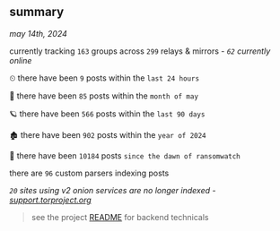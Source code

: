 
## summary
_may 14th, 2024_

currently tracking `163` groups across `299` relays & mirrors - _`62` currently online_

⏲ there have been `9` posts within the `last 24 hours`

🦈 there have been `85` posts within the `month of may`

🪐 there have been `566` posts within the `last 90 days`

🏚 there have been `902` posts within the `year of 2024`

🦕 there have been `10184` posts `since the dawn of ransomwatch`

there are `96` custom parsers indexing posts

_`20` sites using v2 onion services are no longer indexed - [support.torproject.org](https://support.torproject.org/onionservices/v2-deprecation/)_

> see the project [README](https://github.com/joshhighet/ransomwatch#ransomwatch--) for backend technicals
